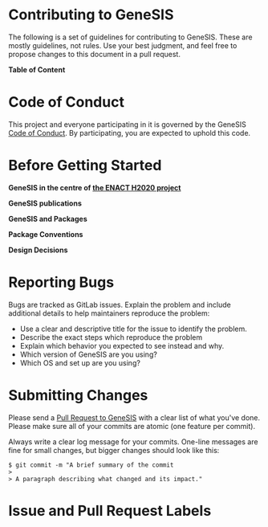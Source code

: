 # Contributing to GeneSIS

The following is a set of guidelines for contributing to GeneSIS. These are mostly guidelines, not rules. Use your best judgment, and feel free to propose changes to this document in a pull request.

**Table of Content**

# Code of Conduct

This project and everyone participating in it is governed by the GeneSIS [Code of Conduct](CODE_OF_CONDUCT.md). By participating, you are expected to uphold this code. 

# Before Getting Started
**GeneSIS in the centre of [the ENACT H2020 project](https://www.enact-project.eu/)**

**GeneSIS publications**

**GeneSIS and Packages**

**Package Conventions**

**Design Decisions**


# Reporting Bugs

Bugs are tracked as GitLab issues. 
Explain the problem and include additional details to help maintainers reproduce the problem:
* Use a clear and descriptive title for the issue to identify the problem.
* Describe the exact steps which reproduce the problem
* Explain which behavior you expected to see instead and why.
* Which version of GeneSIS are you using?
* Which OS and set up are you using?

# Submitting Changes

Please send a [Pull Request to GeneSIS](https://gitlab.com/enact/GeneSIS/-/merge_requests) with a clear list of what you've done. Please make sure all of your commits are atomic (one feature per commit).

Always write a clear log message for your commits. One-line messages are fine for small changes, but bigger changes should look like this:

    $ git commit -m "A brief summary of the commit
    > 
    > A paragraph describing what changed and its impact."


# Issue and Pull Request Labels
